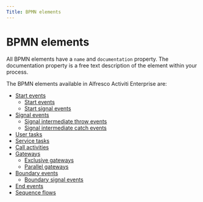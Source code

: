 ```yaml
---
Title: BPMN elements
---
```


# BPMN elements
All BPMN elements have a `name` and `documentation` property. The documentation property is a free text description of the element within your process. 

The BPMN elements available in Alfresco Activiti Enterprise are: 

* [Start events](../processes-bpmn/bpmn-start.md)
	* [Start events](../processes-bpmn/bpmn-start.md#start-events)
	* [Start signal events](../processes-bpmn/bpmn-start.md#start-signal-events) 
* [Signal events](../processes-bpmn/bpmn-signal.md)
	* [Signal intermediate throw events](../processes-bpmn/bpmn-signal.md#signal-intermediate-throw-events)
	* [Signal intermediate catch events](../processes-bpmn/bpmn-signal.md#signal-intermediate-catch-events)
* [User tasks](../processes-bpmn/bpmn-user.md)
* [Service tasks](../processes-bpmn/bpmn-service.md)
* [Call activities](../processes-bpmn/bpmn-call.md)
* [Gateways](../processes-bpmn/bpmn-gateways.md)
	* [Exclusive gateways](../processes-bpmn/bpmn-gateways.md#exclusive-gateways)
	* [Parallel gateways](../processes-bpmn/bpmn-gateways.md#parallel-gateways)
* [Boundary events](../processes-bpmn/bpmn-boundary.md)
	* [Boundary signal events](../processes-bpmn/bpmn-boundary.md#boundary-signal-events)
* [End events](../processes-bpmn/bpmn-end.md)
* [Sequence flows](../processes-bpmn/bpmn-sequence.md)